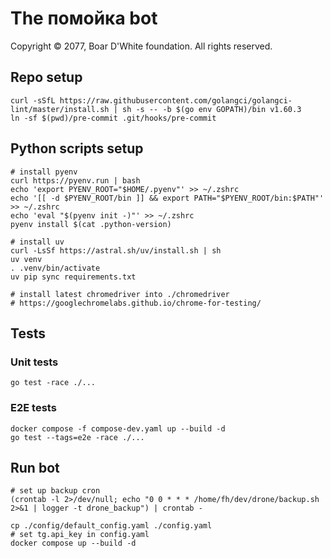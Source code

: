 # The помойка bot
Copyright © 2077, Boar D'White foundation. All rights reserved.

## Repo setup
```shell
curl -sSfL https://raw.githubusercontent.com/golangci/golangci-lint/master/install.sh | sh -s -- -b $(go env GOPATH)/bin v1.60.3
ln -sf $(pwd)/pre-commit .git/hooks/pre-commit
```

## Python scripts setup
```shell
# install pyenv
curl https://pyenv.run | bash
echo 'export PYENV_ROOT="$HOME/.pyenv"' >> ~/.zshrc
echo '[[ -d $PYENV_ROOT/bin ]] && export PATH="$PYENV_ROOT/bin:$PATH"' >> ~/.zshrc
echo 'eval "$(pyenv init -)"' >> ~/.zshrc
pyenv install $(cat .python-version)

# install uv
curl -LsSf https://astral.sh/uv/install.sh | sh
uv venv
. .venv/bin/activate
uv pip sync requirements.txt

# install latest chromedriver into ./chromedriver
# https://googlechromelabs.github.io/chrome-for-testing/
```

## Tests

### Unit tests
```shell
go test -race ./...
```

### E2E tests
```shell
docker compose -f compose-dev.yaml up --build -d
go test --tags=e2e -race ./...
```

## Run bot
```shell
# set up backup cron
(crontab -l 2>/dev/null; echo "0 0 * * * /home/fh/dev/drone/backup.sh 2>&1 | logger -t drone_backup") | crontab -

cp ./config/default_config.yaml ./config.yaml
# set tg.api_key in config.yaml 
docker compose up --build -d
```

